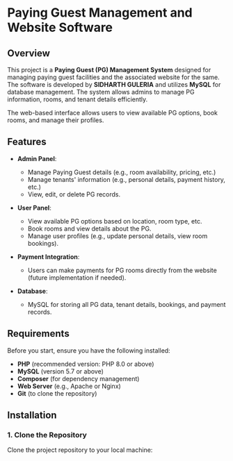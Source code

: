 # Paying Guest Management and Website Software

## Overview

This project is a **Paying Guest (PG) Management System** designed for managing paying guest facilities and the associated website for the same. The software is developed by **SIDHARTH GULERIA** and utilizes **MySQL** for database management. The system allows admins to manage PG information, rooms, and tenant details efficiently.

The web-based interface allows users to view available PG options, book rooms, and manage their profiles.

## Features

- **Admin Panel**: 
  - Manage Paying Guest details (e.g., room availability, pricing, etc.)
  - Manage tenants' information (e.g., personal details, payment history, etc.)
  - View, edit, or delete PG records.

- **User Panel**:
  - View available PG options based on location, room type, etc.
  - Book rooms and view details about the PG.
  - Manage user profiles (e.g., update personal details, view room bookings).

- **Payment Integration**: 
  - Users can make payments for PG rooms directly from the website (future implementation if needed).

- **Database**:
  - MySQL for storing all PG data, tenant details, bookings, and payment records.

## Requirements

Before you start, ensure you have the following installed:

- **PHP** (recommended version: PHP 8.0 or above)
- **MySQL** (version 5.7 or above)
- **Composer** (for dependency management)
- **Web Server** (e.g., Apache or Nginx)
- **Git** (to clone the repository)

## Installation

### 1. Clone the Repository

Clone the project repository to your local machine:

```bash

